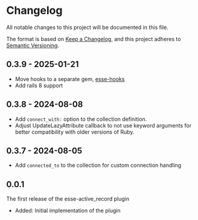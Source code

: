 # Changelog

All notable changes to this project will be documented in this file.

The format is based on [Keep a Changelog](https://keepachangelog.com/en/1.0.0/), and this project adheres to [Semantic Versioning](https://semver.org/spec/v2.0.0.html).

## 0.3.9 - 2025-01-21
* Move hooks to a separate gem, [esse-hooks](https://github.com/marcosgz/esse-hooks)
* Add rails 8 support

## 0.3.8 - 2024-08-08
* Add `connect_with:` option to the collection definition.
* Adjust UpdateLazyAttribute callback to not use keyword arguments for better compatibility with older versions of Ruby.

## 0.3.7 - 2024-08-05
* Add `connected_to` to the collection for custom connection handling

## 0.0.1
The first release of the esse-active_record plugin
* Added: Initial implementation of the plugin
